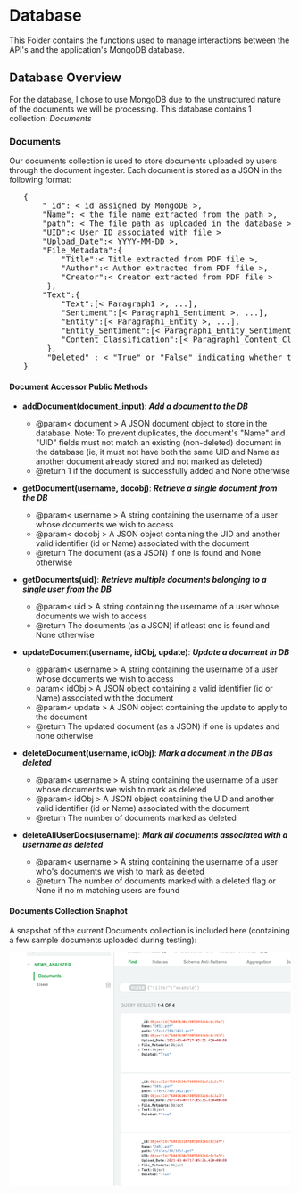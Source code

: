 # Database
This Folder contains the functions used to manage interactions between the API's and the application's MongoDB database.

## Database Overview
For the database, I chose to use MongoDB due to the unstructured nature of the documents we will be processing. This database contains 1 collection: *Documents* 

### Documents
Our documents collection is used to store documents uploaded by users through the document ingester. Each document is stored as a JSON in the following format: 
<pre>
   {
       "_id": < id assigned by MongoDB >,
       "Name": < the file name extracted from the path >,
       "path": < The file path as uploaded in the database >,
       "UID":< User ID associated with file > 
       "Upload_Date":< YYYY-MM-DD >, 
       "File_Metadata":{
           "Title":< Title extracted from PDF file >, 
           "Author":< Author extracted from PDF file >, 
           "Creator":< Creator extracted from PDF file >
        }, 
       "Text":{
           "Text":[< Paragraph1 >, ...],
           "Sentiment":[< Paragraph1_Sentiment >, ...],
           "Entity":[< Paragraph1_Entity >, ...],
           "Entity_Sentiment":[< Paragraph1_Entity_Sentiment >, ...],
           "Content_Classification":[< Paragraph1_Content_Class >, ...],
        },
        "Deleted" : < "True" or "False" indicating whether the document has been marked as deleted > 
   }
</pre>

#### Document Accessor Public Methods
- **addDocument(document_input)**: ***Add a document to the DB***
   - @param< document > A JSON document object to store in the database. Note: To prevent duplicates, the document's "Name" and "UID" fields must not match an existing (non-deleted) document in the database (ie, it must not have both the same UID and Name as another document already stored and not marked as deleted)
   - @return 1 if the document is successfully added and None otherwise

- **getDocument(username, docobj)**: ***Retrieve a single document from the DB***
   - @param< username >   A string containing the username of a user whose documents we wish to access
   - @param< docobj > A JSON object containing the UID and another valid identifier (id or Name) associated with the document
   - @return The document (as a JSON) if one is found and None otherwise

- **getDocuments(uid)**: ***Retrieve multiple documents belonging to a single user from the DB***
   - @param< uid > A string containing the username of a user whose documents we wish to access
   - @return The documents (as a JSON) if atleast one is found and None otherwise

- **updateDocument(username, idObj, update)**: ***Update a document in DB***
   - @param< username >   A string containing the username of a user whose documents we wish to access
   - param< idObj > A JSON object containing a valid identifier (id or Name) associated with the document
   - @param< update > A JSON object containing the update to apply to the document
   - @return The updated document (as a JSON) if one is updates and none otherwise

- **deleteDocument(username, idObj)**: ***Mark a document in the DB as deleted***
   - @param< username >   A string containing the username of a user whose documents we wish to mark as deleted
   - @param< idObj >  A JSON object containing the UID and another valid identifier (id or Name) associated with the document
   - @return The number of documents marked as deleted 

- **deleteAllUserDocs(username)**: ***Mark all documents associated with a username as deleted***
   - @param< username > A string containing the username of a user who's documents we wish to mark as deleted
   - @return  The number of documents marked with a deleted flag or None if no m matching users are found


#### Documents Collection Snaphot
A snapshot of the current Documents collection is included here (containing a few sample documents uploaded during testing):

![snapshot](https://github.com/BUEC500C1/news-analyzer-whunt1965/blob/main/photos/docs.png)


